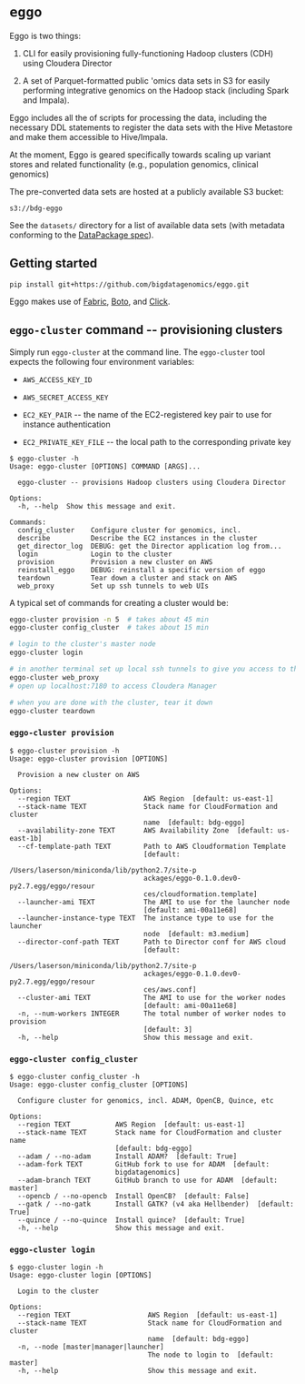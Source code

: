 # `eggo`

Eggo is two things:

1. CLI for easily provisioning fully-functioning Hadoop clusters (CDH) using
   Cloudera Director

2. A set of Parquet-formatted public 'omics data sets in S3 for easily
   performing integrative genomics on the Hadoop stack (including Spark and
   Impala).

Eggo includes all the of scripts for processing the data, including the
necessary DDL statements to register the data sets with the Hive Metastore and
make them accessible to Hive/Impala.

At the moment, Eggo is geared specifically towards scaling up variant stores
and related functionality (e.g., population genomics, clinical genomics)

The pre-converted data sets are hosted at a publicly available S3 bucket:

```
s3://bdg-eggo
```

See the `datasets/` directory for a list of available data sets (with metadata
conforming to the [DataPackage spec](http://dataprotocols.org/data-packages/)).


## Getting started

```
pip install git+https://github.com/bigdatagenomics/eggo.git
```

Eggo makes use of [Fabric](http://www.fabfile.org/),
[Boto](https://boto.readthedocs.org/), and [Click](http://click.pocoo.org/).


## `eggo-cluster` command -- provisioning clusters

Simply run `eggo-cluster` at the command line.  The `eggo-cluster` tool expects
the following four environment variables:

* `AWS_ACCESS_KEY_ID`

* `AWS_SECRET_ACCESS_KEY`

* `EC2_KEY_PAIR` -- the name of the EC2-registered key pair to use for instance
   authentication

* `EC2_PRIVATE_KEY_FILE` -- the local path to the corresponding private key

```
$ eggo-cluster -h
Usage: eggo-cluster [OPTIONS] COMMAND [ARGS]...

  eggo-cluster -- provisions Hadoop clusters using Cloudera Director

Options:
  -h, --help  Show this message and exit.

Commands:
  config_cluster    Configure cluster for genomics, incl.
  describe          Describe the EC2 instances in the cluster
  get_director_log  DEBUG: get the Director application log from...
  login             Login to the cluster
  provision         Provision a new cluster on AWS
  reinstall_eggo    DEBUG: reinstall a specific version of eggo
  teardown          Tear down a cluster and stack on AWS
  web_proxy         Set up ssh tunnels to web UIs
```

A typical set of commands for creating a cluster would be:

```bash
eggo-cluster provision -n 5  # takes about 45 min
eggo-cluster config_cluster  # takes about 15 min

# login to the cluster's master node
eggo-cluster login

# in another terminal set up local ssh tunnels to give you access to the WebUIs
eggo-cluster web_proxy
# open up localhost:7180 to access Cloudera Manager

# when you are done with the cluster, tear it down
eggo-cluster teardown
```

### `eggo-cluster provision`

```
$ eggo-cluster provision -h
Usage: eggo-cluster provision [OPTIONS]

  Provision a new cluster on AWS

Options:
  --region TEXT                  AWS Region  [default: us-east-1]
  --stack-name TEXT              Stack name for CloudFormation and cluster
                                 name  [default: bdg-eggo]
  --availability-zone TEXT       AWS Availability Zone  [default: us-east-1b]
  --cf-template-path TEXT        Path to AWS Cloudformation Template
                                 [default:
                                 /Users/laserson/miniconda/lib/python2.7/site-p
                                 ackages/eggo-0.1.0.dev0-py2.7.egg/eggo/resour
                                 ces/cloudformation.template]
  --launcher-ami TEXT            The AMI to use for the launcher node
                                 [default: ami-00a11e68]
  --launcher-instance-type TEXT  The instance type to use for the launcher
                                 node  [default: m3.medium]
  --director-conf-path TEXT      Path to Director conf for AWS cloud
                                 [default:
                                 /Users/laserson/miniconda/lib/python2.7/site-p
                                 ackages/eggo-0.1.0.dev0-py2.7.egg/eggo/resour
                                 ces/aws.conf]
  --cluster-ami TEXT             The AMI to use for the worker nodes
                                 [default: ami-00a11e68]
  -n, --num-workers INTEGER      The total number of worker nodes to provision
                                 [default: 3]
  -h, --help                     Show this message and exit.

```


### `eggo-cluster config_cluster`

```
$ eggo-cluster config_cluster -h
Usage: eggo-cluster config_cluster [OPTIONS]

  Configure cluster for genomics, incl. ADAM, OpenCB, Quince, etc

Options:
  --region TEXT           AWS Region  [default: us-east-1]
  --stack-name TEXT       Stack name for CloudFormation and cluster name
                          [default: bdg-eggo]
  --adam / --no-adam      Install ADAM?  [default: True]
  --adam-fork TEXT        GitHub fork to use for ADAM  [default:
                          bigdatagenomics]
  --adam-branch TEXT      GitHub branch to use for ADAM  [default: master]
  --opencb / --no-opencb  Install OpenCB?  [default: False]
  --gatk / --no-gatk      Install GATK? (v4 aka Hellbender)  [default: True]
  --quince / --no-quince  Install quince?  [default: True]
  -h, --help              Show this message and exit.
```


### `eggo-cluster login`

```
$ eggo-cluster login -h
Usage: eggo-cluster login [OPTIONS]

  Login to the cluster

Options:
  --region TEXT                   AWS Region  [default: us-east-1]
  --stack-name TEXT               Stack name for CloudFormation and cluster
                                  name  [default: bdg-eggo]
  -n, --node [master|manager|launcher]
                                  The node to login to  [default: master]
  -h, --help                      Show this message and exit.
```
